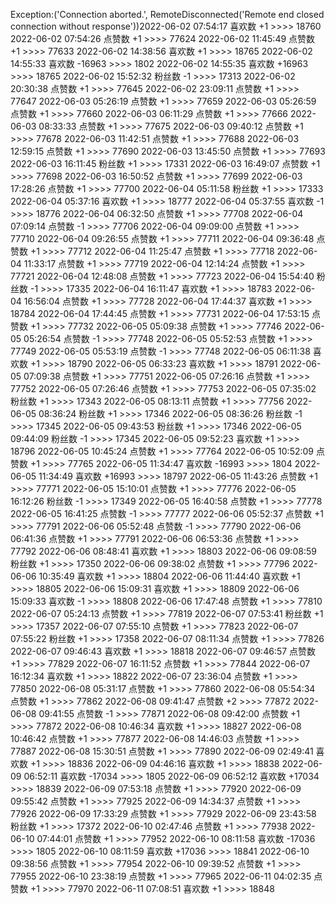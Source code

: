 Exception:('Connection aborted.', RemoteDisconnected('Remote end closed connection without response'))2022-06-02  07:54:17   喜欢数 +1 >>>> 18760
2022-06-02  07:54:26   点赞数 +1 >>>> 77624
2022-06-02  11:45:49   点赞数 +1 >>>> 77633
2022-06-02  14:38:56   喜欢数 +1 >>>> 18765
2022-06-02  14:55:33   喜欢数 -16963 >>>> 1802
2022-06-02  14:55:35   喜欢数 +16963 >>>> 18765
2022-06-02  15:52:32   粉丝数 -1 >>>> 17313
2022-06-02  20:30:38   点赞数 +1 >>>> 77645
2022-06-02  23:09:11   点赞数 +1 >>>> 77647
2022-06-03  05:26:19   点赞数 +1 >>>> 77659
2022-06-03  05:26:59   点赞数 +1 >>>> 77660
2022-06-03  06:11:29   点赞数 +1 >>>> 77666
2022-06-03  08:33:33   点赞数 +1 >>>> 77675
2022-06-03  09:40:12   点赞数 +1 >>>> 77678
2022-06-03  11:42:51   点赞数 +1 >>>> 77688
2022-06-03  12:59:15   点赞数 +1 >>>> 77690
2022-06-03  13:45:50   点赞数 +1 >>>> 77693
2022-06-03  16:11:45   粉丝数 +1 >>>> 17331
2022-06-03  16:49:07   点赞数 +1 >>>> 77698
2022-06-03  16:50:52   点赞数 +1 >>>> 77699
2022-06-03  17:28:26   点赞数 +1 >>>> 77700
2022-06-04  05:11:58   粉丝数 +1 >>>> 17333
2022-06-04  05:37:16   喜欢数 +1 >>>> 18777
2022-06-04  05:37:55   喜欢数 -1 >>>> 18776
2022-06-04  06:32:50   点赞数 +1 >>>> 77708
2022-06-04  07:09:14   点赞数 -1 >>>> 77706
2022-06-04  09:09:00   点赞数 +1 >>>> 77710
2022-06-04  09:26:55   点赞数 +1 >>>> 77711
2022-06-04  09:36:48   点赞数 +1 >>>> 77712
2022-06-04  11:25:47   点赞数 +1 >>>> 77718
2022-06-04  11:33:17   点赞数 +1 >>>> 77719
2022-06-04  12:14:24   点赞数 +1 >>>> 77721
2022-06-04  12:48:08   点赞数 +1 >>>> 77723
2022-06-04  15:54:40   粉丝数 -1 >>>> 17335
2022-06-04  16:11:47   喜欢数 +1 >>>> 18783
2022-06-04  16:56:04   点赞数 +1 >>>> 77728
2022-06-04  17:44:37   喜欢数 +1 >>>> 18784
2022-06-04  17:44:45   点赞数 +1 >>>> 77731
2022-06-04  17:53:15   点赞数 +1 >>>> 77732
2022-06-05  05:09:38   点赞数 +1 >>>> 77746
2022-06-05  05:26:54   点赞数 -1 >>>> 77748
2022-06-05  05:52:53   点赞数 +1 >>>> 77749
2022-06-05  05:53:19   点赞数 -1 >>>> 77748
2022-06-05  06:11:38   喜欢数 +1 >>>> 18790
2022-06-05  06:33:23   喜欢数 +1 >>>> 18791
2022-06-05  07:09:38   点赞数 +1 >>>> 77751
2022-06-05  07:26:16   点赞数 +1 >>>> 77752
2022-06-05  07:26:46   点赞数 +1 >>>> 77753
2022-06-05  07:35:02   粉丝数 +1 >>>> 17343
2022-06-05  08:13:11   点赞数 +1 >>>> 77756
2022-06-05  08:36:24   粉丝数 +1 >>>> 17346
2022-06-05  08:36:26   粉丝数 -1 >>>> 17345
2022-06-05  09:43:53   粉丝数 +1 >>>> 17346
2022-06-05  09:44:09   粉丝数 -1 >>>> 17345
2022-06-05  09:52:23   喜欢数 +1 >>>> 18796
2022-06-05  10:45:24   点赞数 +1 >>>> 77764
2022-06-05  10:52:09   点赞数 +1 >>>> 77765
2022-06-05  11:34:47   喜欢数 -16993 >>>> 1804
2022-06-05  11:34:49   喜欢数 +16993 >>>> 18797
2022-06-05  11:43:26   点赞数 +1 >>>> 77771
2022-06-05  15:10:01   点赞数 +1 >>>> 77776
2022-06-05  16:12:26   粉丝数 -1 >>>> 17349
2022-06-05  16:40:58   点赞数 +1 >>>> 77778
2022-06-05  16:41:25   点赞数 -1 >>>> 77777
2022-06-06  05:52:37   点赞数 +1 >>>> 77791
2022-06-06  05:52:48   点赞数 -1 >>>> 77790
2022-06-06  06:41:36   点赞数 +1 >>>> 77791
2022-06-06  06:53:36   点赞数 +1 >>>> 77792
2022-06-06  08:48:41   喜欢数 +1 >>>> 18803
2022-06-06  09:08:59   粉丝数 +1 >>>> 17350
2022-06-06  09:38:02   点赞数 +1 >>>> 77796
2022-06-06  10:35:49   喜欢数 +1 >>>> 18804
2022-06-06  11:44:40   喜欢数 +1 >>>> 18805
2022-06-06  15:09:31   喜欢数 +1 >>>> 18809
2022-06-06  15:09:33   喜欢数 -1 >>>> 18808
2022-06-06  17:47:48   点赞数 +1 >>>> 77810
2022-06-07  05:24:13   点赞数 +1 >>>> 77819
2022-06-07  07:53:41   粉丝数 +1 >>>> 17357
2022-06-07  07:55:10   点赞数 +1 >>>> 77823
2022-06-07  07:55:22   粉丝数 +1 >>>> 17358
2022-06-07  08:11:34   点赞数 +1 >>>> 77826
2022-06-07  09:46:43   喜欢数 +1 >>>> 18818
2022-06-07  09:46:57   点赞数 +1 >>>> 77829
2022-06-07  16:11:52   点赞数 +1 >>>> 77844
2022-06-07  16:12:34   喜欢数 +1 >>>> 18822
2022-06-07  23:36:04   点赞数 +1 >>>> 77850
2022-06-08  05:31:17   点赞数 +1 >>>> 77860
2022-06-08  05:54:34   点赞数 +1 >>>> 77862
2022-06-08  09:41:47   点赞数 +2 >>>> 77872
2022-06-08  09:41:55   点赞数 -1 >>>> 77871
2022-06-08  09:42:00   点赞数 +1 >>>> 77872
2022-06-08  10:46:34   喜欢数 +1 >>>> 18827
2022-06-08  10:46:42   点赞数 +1 >>>> 77877
2022-06-08  14:46:03   点赞数 +1 >>>> 77887
2022-06-08  15:30:51   点赞数 +1 >>>> 77890
2022-06-09  02:49:41   喜欢数 +1 >>>> 18836
2022-06-09  04:46:16   喜欢数 +1 >>>> 18838
2022-06-09  06:52:11   喜欢数 -17034 >>>> 1805
2022-06-09  06:52:12   喜欢数 +17034 >>>> 18839
2022-06-09  07:53:18   点赞数 +1 >>>> 77920
2022-06-09  09:55:42   点赞数 +1 >>>> 77925
2022-06-09  14:34:37   点赞数 +1 >>>> 77926
2022-06-09  17:33:29   点赞数 +1 >>>> 77929
2022-06-09  23:43:58   粉丝数 +1 >>>> 17372
2022-06-10  02:47:46   点赞数 +1 >>>> 77938
2022-06-10  07:44:01   点赞数 +1 >>>> 77952
2022-06-10  08:11:58   喜欢数 -17036 >>>> 1805
2022-06-10  08:11:59   喜欢数 +17036 >>>> 18841
2022-06-10  09:38:56   点赞数 +1 >>>> 77954
2022-06-10  09:39:52   点赞数 +1 >>>> 77955
2022-06-10  23:38:19   点赞数 +1 >>>> 77965
2022-06-11  04:02:35   点赞数 +1 >>>> 77970
2022-06-11  07:08:51   喜欢数 +1 >>>> 18848

